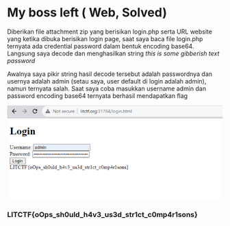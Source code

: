 # My boss left ( Web, Solved)

<p> Diberikan file attachment zip yang berisikan login.php serta URL website yang ketika dibuka berisikan login page, saat saya baca file login.php ternyata ada credential password dalam bentuk encoding base64. Langsung saya decode dan menghasilkan string <i> this is some gibberish text password </i></p>

<p> Awalnya saya pikir string hasil decode tersebut adalah passwordnya dan usernya adalah admin (setau saya, user default di login adalah admin), namun ternyata salah. Saat saya coba masukkan username admin dan password encoding base64 ternyata berhasil mendapatkan flag </p>

<img src=web.png>

<h3> <strong> LITCTF{oOps_sh0uld_h4v3_us3d_str1ct_c0mp4r1sons} </strong></h3>

